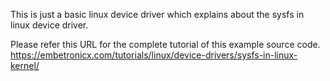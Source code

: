 This is just a basic linux device driver which explains about the sysfs in linux device driver.

Please refer this URL for the complete tutorial of this example source code.
https://embetronicx.com/tutorials/linux/device-drivers/sysfs-in-linux-kernel/